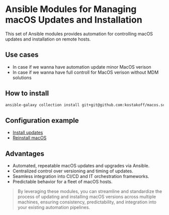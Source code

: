 # Ansible Modules for Managing macOS Updates and Installation

This set of Ansible modules provides automation for controlling macOS updates and installation on remote hosts. 

## Use cases
- In case if we wanna have automation update minor MacOS verison
- In case if we wanna have full controll for MacOS verison without MDM solutions

## How to install
```bash
ansible-galaxy collection install git+git@github.com:kostakoff/macos.softwareupdate.git,main --upgrade
```

## Configuration example
- [Install updates](./install_updates.md)
- [Reinstall macOS](./reInstall_macos.md)

## Advantages
- Automated, repeatable macOS updates and upgrades via Ansible.
- Centralized control over versioning and timing of updates.
- Seamless integration into CI/CD and IT orchestration frameworks.
- Predictable behavior for a fleet of macOS hosts.
> By leveraging these modules, you can streamline and standardize the process of updating and installing macOS versions across multiple machines, ensuring consistency, predictability, and integration into your existing automation pipelines.
